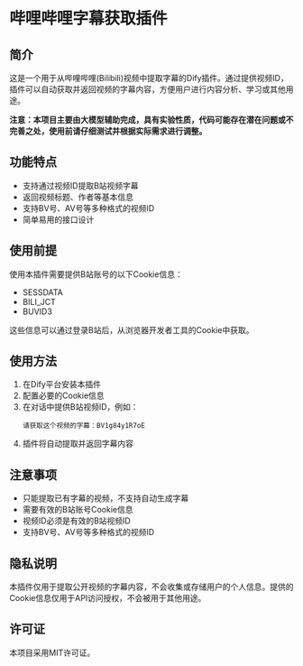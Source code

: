 # 哔哩哔哩字幕获取插件

## 简介

这是一个用于从哔哩哔哩(Bilibili)视频中提取字幕的Dify插件。通过提供视频ID，插件可以自动获取并返回视频的字幕内容，方便用户进行内容分析、学习或其他用途。

**注意：本项目主要由大模型辅助完成，具有实验性质，代码可能存在潜在问题或不完善之处，使用前请仔细测试并根据实际需求进行调整。**

## 功能特点

- 支持通过视频ID提取B站视频字幕
- 返回视频标题、作者等基本信息
- 支持BV号、AV号等多种格式的视频ID
- 简单易用的接口设计

## 使用前提

使用本插件需要提供B站账号的以下Cookie信息：

- SESSDATA
- BILI_JCT
- BUVID3

这些信息可以通过登录B站后，从浏览器开发者工具的Cookie中获取。

## 使用方法

1. 在Dify平台安装本插件
2. 配置必要的Cookie信息
3. 在对话中提供B站视频ID，例如：
   ```
   请获取这个视频的字幕：BV1g84y1R7oE
   ```
4. 插件将自动提取并返回字幕内容

## 注意事项

- 只能提取已有字幕的视频，不支持自动生成字幕
- 需要有效的B站账号Cookie信息
- 视频ID必须是有效的B站视频ID
- 支持BV号、AV号等多种格式的视频ID

## 隐私说明

本插件仅用于提取公开视频的字幕内容，不会收集或存储用户的个人信息。提供的Cookie信息仅用于API访问授权，不会被用于其他用途。

## 许可证

本项目采用MIT许可证。



